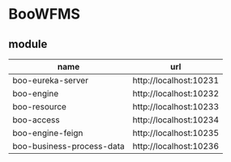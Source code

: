 # BooWFMS

## module

|name|url|
|----|----|
|boo-eureka-server|http://localhost:10231|
|boo-engine|http://localhost:10232|
|boo-resource|http://localhost:10233|
|boo-access|http://localhost:10234|
|boo-engine-feign|http://localhost:10235|
|boo-business-process-data|http://localhost:10236|
